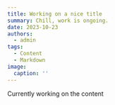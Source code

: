 ```yaml
---
title: Working on a nice title
summary: Chill, work is ongoing.
date: 2023-10-23
authors:
  - admin
tags:
  - Content
  - Markdown
image:
  caption: ''
---
```


Currently working on the content


